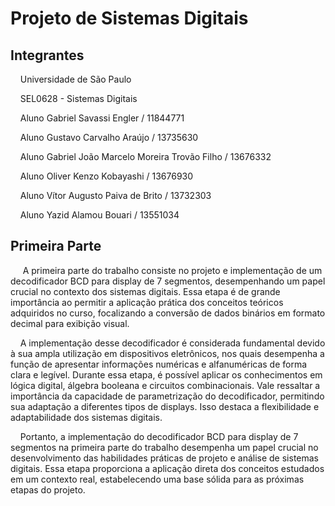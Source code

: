 # Projeto de Sistemas Digitais

## Integrantes

&nbsp;&nbsp;&nbsp;&nbsp;Universidade de São Paulo

&nbsp;&nbsp;&nbsp;&nbsp;SEL0628 - Sistemas Digitais

&nbsp;&nbsp;&nbsp;&nbsp;Aluno Gabriel Savassi Engler / 11844771

&nbsp;&nbsp;&nbsp;&nbsp;Aluno Gustavo Carvalho Araújo / 13735630

&nbsp;&nbsp;&nbsp;&nbsp;Aluno Gabriel João Marcelo Moreira Trovão Filho / 13676332

&nbsp;&nbsp;&nbsp;&nbsp;Aluno Oliver Kenzo Kobayashi / 13676930

&nbsp;&nbsp;&nbsp;&nbsp;Aluno Vítor Augusto Paiva de Brito / 13732303

&nbsp;&nbsp;&nbsp;&nbsp;Aluno Yazid Alamou Bouari / 13551034


## Primeira Parte

&nbsp;&nbsp;&nbsp;&nbsp; A primeira parte do trabalho consiste no projeto e implementação de um decodificador BCD para display de 7 segmentos, desempenhando um papel crucial no contexto dos sistemas digitais. Essa etapa é de grande importância ao permitir a aplicação prática dos conceitos teóricos adquiridos no curso, focalizando a conversão de dados binários em formato decimal para exibição visual.

&nbsp;&nbsp;&nbsp;&nbsp;A implementação desse decodificador é considerada fundamental devido à sua ampla utilização em dispositivos eletrônicos, nos quais desempenha a função de apresentar informações numéricas e alfanuméricas de forma clara e legível. Durante essa etapa, é possível aplicar os conhecimentos em lógica digital, álgebra booleana e circuitos combinacionais. Vale ressaltar a importância da capacidade de parametrização do decodificador, permitindo sua adaptação a diferentes tipos de displays. Isso destaca a flexibilidade e adaptabilidade dos sistemas digitais.

&nbsp;&nbsp;&nbsp;&nbsp;Portanto, a implementação do decodificador BCD para display de 7 segmentos na primeira parte do trabalho desempenha um papel crucial no desenvolvimento das habilidades práticas de projeto e análise de sistemas digitais. Essa etapa proporciona a aplicação direta dos conceitos estudados em um contexto real, estabelecendo uma base sólida para as próximas etapas do projeto.
